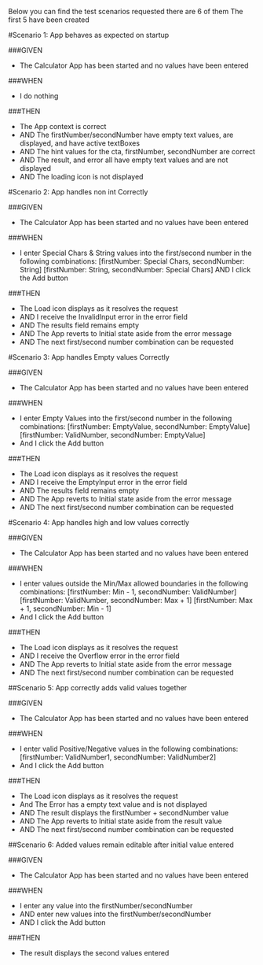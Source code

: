 Below you can find the test scenarios requested there are 6 of them The first 5 have been created

#Scenario 1: App behaves as expected on startup

###GIVEN
* The Calculator App has been started and no values have been entered

###WHEN
* I do nothing

###THEN
* The App context is correct
* AND The firstNumber/secondNumber have empty text values, are displayed, and have active textBoxes
* AND The hint values for the cta, firstNumber, secondNumber are correct
* AND The result, and error all have empty text values and are not displayed
* AND The loading icon is not displayed

#Scenario 2: App handles non int Correctly

###GIVEN
* The Calculator App has been started and no values have been entered

###WHEN
* I enter Special Chars & String values into the first/second number in the following combinations:
[firstNumber: Special Chars, secondNumber: String]
[firstNumber: String, secondNumber: Special Chars]
AND I click the Add button

###THEN
* The Load icon displays as it resolves the request
* AND I receive the InvalidInput error in the error field
* AND The results field remains empty
* AND The App reverts to Initial state aside from the error message
* AND The next first/second number combination can be requested

#Scenario 3: App handles Empty values Correctly

###GIVEN
* The Calculator App has been started and no values have been entered

###WHEN
* I enter Empty Values into the first/second number in the following combinations:
[firstNumber: EmptyValue, secondNumber: EmptyValue]
[firstNumber: ValidNumber, secondNumber: EmptyValue]
* And I click the Add button

###THEN
* The Load icon displays as it resolves the request
* AND I receive the EmptyInput error in the error field
* AND The results field remains empty
* AND The App reverts to Initial state aside from the error message
* AND The next first/second number combination can be requested

#Scenario 4: App handles high and low values correctly

###GIVEN
* The Calculator App has been started and no values have been entered

###WHEN
* I enter values outside the Min/Max allowed boundaries in the following combinations:
[firstNumber: Min - 1, secondNumber: ValidNumber]
[firstNumber: ValidNumber, secondNumber: Max + 1]
[firstNumber: Max + 1, secondNumber: Min - 1]
* And I click the Add button

###THEN
* The Load icon displays as it resolves the request
* AND I receive the Overflow error in the error field
* AND The App reverts to Initial state aside from the error message
* AND The next first/second number combination can be requested

##Scenario 5: App correctly adds valid values together

###GIVEN
* The Calculator App has been started and no values have been entered

###WHEN
* I enter valid Positive/Negative values in the following combinations:
[firstNumber: ValidNumber1, secondNumber: ValidNumber2]
* And I click the Add button

###THEN
* The Load icon displays as it resolves the request
* And The Error has a empty text value and is not displayed
* AND The result displays the firstNumber + secondNumber value
* AND The App reverts to Initial state aside from the result value
* AND The next first/second number combination can be requested

##Scenario 6: Added values remain editable after initial value entered

###GIVEN
* The Calculator App has been started and no values have been entered

###WHEN
* I enter any value into the firstNumber/secondNumber
* AND enter new values into the firstNumber/secondNumber
* AND I click the Add button

###THEN
* The result displays the second values entered
